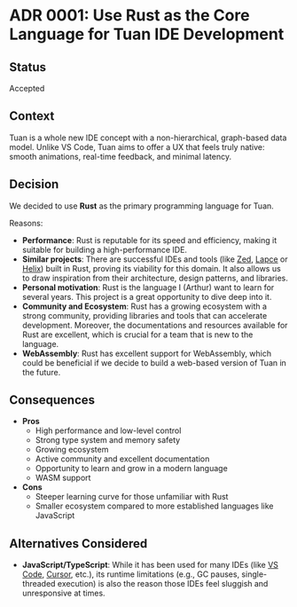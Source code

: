 # ADR 0001: Use Rust as the Core Language for Tuan IDE Development

## Status

Accepted

## Context

Tuan is a whole new IDE concept with a non-hierarchical, graph-based data model. Unlike VS Code, Tuan aims to offer a UX that feels truly native: smooth animations, real-time feedback, and minimal latency.

## Decision

We decided to use **Rust** as the primary programming language for Tuan.

Reasons:

- **Performance**: Rust is reputable for its speed and efficiency, making it suitable for building a high-performance IDE.
- **Similar projects**: There are successful IDEs and tools (like [Zed](https://zed.dev/), [Lapce](https://lap.dev/lapce/) or [Helix](https://helix-editor.com/)) built in Rust, proving its viability for this domain. It also allows us to draw inspiration from their architecture, design patterns, and libraries.
- **Personal motivation**: Rust is the language I (Arthur) want to learn for several years. This project is a great opportunity to dive deep into it.
- **Community and Ecosystem**: Rust has a growing ecosystem with a strong community, providing libraries and tools that can accelerate development. Moreover, the documentations and resources available for Rust are excellent, which is crucial for a team that is new to the language.
- **WebAssembly**: Rust has excellent support for WebAssembly, which could be beneficial if we decide to build a web-based version of Tuan in the future.

## Consequences

- **Pros**
  - High performance and low-level control
  - Strong type system and memory safety
  - Growing ecosystem
  - Active community and excellent documentation
  - Opportunity to learn and grow in a modern language
  - WASM support
- **Cons**
  - Steeper learning curve for those unfamiliar with Rust
  - Smaller ecosystem compared to more established languages like JavaScript

## Alternatives Considered

- **JavaScript/TypeScript**: While it has been used for many IDEs (like [VS Code](https://code.visualstudio.com/), [Cursor](https://cursor.so/), etc.), its runtime limitations (e.g., GC pauses, single-threaded execution) is also the reason those IDEs feel sluggish and unresponsive at times.
